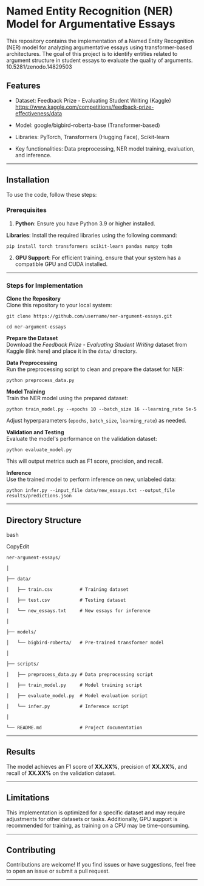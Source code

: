 # **Named Entity Recognition (NER) Model for Argumentative Essays**

This repository contains the implementation of a Named Entity Recognition (NER) model for analyzing argumentative essays using transformer-based architectures. The goal of this project is to identify entities related to argument structure in student essays to evaluate the quality of arguments. 10.5281/zenodo.14829503

## **Features**

* Dataset: Feedback Prize \- Evaluating Student Writing (Kaggle) https://www.kaggle.com/competitions/feedback-prize-effectiveness/data

* Model: google/bigbird-roberta-base (Transformer-based)

* Libraries: PyTorch, Transformers (Hugging Face), Scikit-learn

* Key functionalities: Data preprocessing, NER model training, evaluation, and inference.

---

## **Installation**

To use the code, follow these steps:

### **Prerequisites**

1. **Python**: Ensure you have Python 3.9 or higher installed.

**Libraries**: Install the required libraries using the following command:

`pip install torch transformers scikit-learn pandas numpy tqdm`

2. **GPU Support**: For efficient training, ensure that your system has a compatible GPU and CUDA installed.

---

### **Steps for Implementation**

**Clone the Repository**  
Clone this repository to your local system:

`git clone https://github.com/username/ner-argument-essays.git`

`cd ner-argument-essays`

**Prepare the Dataset**  
Download the *Feedback Prize \- Evaluating Student Writing* dataset from Kaggle (link here) and place it in the `data/` directory.

**Data Preprocessing**  
Run the preprocessing script to clean and prepare the dataset for NER:

`python preprocess_data.py`

**Model Training**  
Train the NER model using the prepared dataset:

`python train_model.py --epochs 10 --batch_size 16 --learning_rate 5e-5`

Adjust hyperparameters (`epochs`, `batch_size`, `learning_rate`) as needed.

**Validation and Testing**  
Evaluate the model's performance on the validation dataset:

`python evaluate_model.py`

This will output metrics such as F1 score, precision, and recall.

**Inference**  
Use the trained model to perform inference on new, unlabeled data:

`python infer.py --input_file data/new_essays.txt --output_file results/predictions.json`

---

## **Directory Structure**

bash

CopyEdit

`ner-argument-essays/`

`│`

`├── data/`

`│   ├── train.csv          # Training dataset`

`│   ├── test.csv           # Testing dataset`

`│   └── new_essays.txt     # New essays for inference`

`│`

`├── models/`

`│   └── bigbird-roberta/   # Pre-trained transformer model`

`│`

`├── scripts/`

`│   ├── preprocess_data.py # Data preprocessing script`

`│   ├── train_model.py     # Model training script`

`│   ├── evaluate_model.py  # Model evaluation script`

`│   └── infer.py           # Inference script`

`│`

`└── README.md              # Project documentation`

---

## **Results**

The model achieves an F1 score of **XX.XX%**, precision of **XX.XX%**, and recall of **XX.XX%** on the validation dataset.

---

## **Limitations**

This implementation is optimized for a specific dataset and may require adjustments for other datasets or tasks. Additionally, GPU support is recommended for training, as training on a CPU may be time-consuming.

---

## **Contributing**

Contributions are welcome\! If you find issues or have suggestions, feel free to open an issue or submit a pull request.

---

